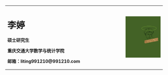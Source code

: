 <table border="0">
  <tr>
    <td width="75%">
      <h1>李婷</h1>
      <p><b>硕士研究生</b></p>
      <p><b>重庆交通大学数学与统计学院</b></p>
      <p><b>邮箱：liting991210@991210.com</b></p>
    </td>
    <td width="25%">
      <img src="/fengmian.jpg" width="100%"> 
    </td>
  </tr>
</table>
